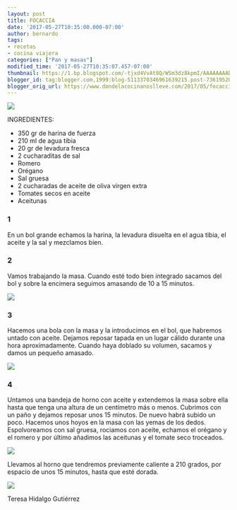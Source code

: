 ```yaml
---
layout: post
title: FOCACCIA
date: '2017-05-27T10:35:00.000-07:00'
author: bernardo
tags:
- recetas
- cocina viajera
categories: ["Pan y masas"]
modified_time: '2017-05-27T10:35:07.457-07:00'
thumbnail: https://1.bp.blogspot.com/-tjxd4VvAt8Q/WSm3dz8kpmI/AAAAAAAADo8/0QQQlO0_Seco-KdtyjcDm6SCJkMp_872QCLcB/s72-c/01.JPG
blogger_id: tag:blogger.com,1999:blog-5113370346961639215.post-7361952062117010118
blogger_orig_url: https://www.dondelacocinanoslleve.com/2017/05/focaccia.html
---
```


![](https://1.bp.blogspot.com/-tjxd4VvAt8Q/WSm3dz8kpmI/AAAAAAAADo8/0QQQlO0_Seco-KdtyjcDm6SCJkMp_872QCLcB/s400/01.JPG)

  
INGREDIENTES:
* 350 gr de harina de fuerza
* 210 ml de agua tibia
* 20 gr de levadura fresca
* 2 cucharaditas de sal
* Romero
* Orégano
* Sal gruesa
* 2 cucharadas de aceite de oliva virgen extra
* Tomates secos en aceite
* Aceitunas  

### 1

En un bol grande echamos la harina, la levadura disuelta en el agua tibia, el aceite y la sal y mezclamos bien.  

### 2

Vamos trabajando la masa. Cuando esté todo bien integrado sacamos del bol y sobre la encimera seguimos amasando de 10 a 15 minutos.  

![](https://4.bp.blogspot.com/-m-bp4NSLIn4/WSm3s-GAaqI/AAAAAAAADpA/QXyg8Th0Q58Nm1yhJSe1bdtuw7XelwhbwCLcB/s320/02.JPG)

  

### 3

Hacemos una bola con la masa y la introducimos en el bol, que habremos untado con aceite. Dejamos reposar tapada en un lugar cálido durante una hora aproximadamente. Cuando haya doblado su volumen, sacamos y damos un pequeño amasado.   

![](https://4.bp.blogspot.com/-awy-KrwsJeU/WSm4AP-vgKI/AAAAAAAADpE/bYRROEMZV-MTyql5ydK1R0RzdTn3BmZWwCLcB/s320/03.JPG)

### 4

Untamos una bandeja de horno con aceite y extendemos la masa sobre ella hasta que tenga una altura de un centímetro más o menos. Cubrimos con un paño y dejamos reposar unos 15 minutos. De nuevo habrá subido un poco. Hacemos unos hoyos en la masa con las yemas de los dedos. Espolvoreamos con sal gruesa, rociamos con aceite, echamos el orégano y el romero y por último añadimos las aceitunas y el tomate seco troceados.   

![](https://3.bp.blogspot.com/-OqiF36jG3No/WSm4VgL7JkI/AAAAAAAADpI/7FGy-pQzh4Qe_bxV-SAu5GwlUdTIYWjaACLcB/s320/04.JPG)

  
Llevamos al horno que tendremos previamente caliente a 210 grados, por espacio de unos 15 minutos, hasta que esté dorada.  

![](https://3.bp.blogspot.com/-nJ9sGKPV6u8/WSm4klS4E1I/AAAAAAAADpM/isYpkdmO9H4zR9HGm_bu49qcVsG7r6NXQCLcB/s320/05.JPG)

  
  
Teresa Hidalgo Gutiérrez
